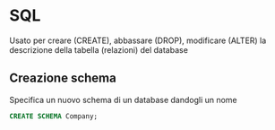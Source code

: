 # SQL

Usato per creare (CREATE), abbassare (DROP), modificare (ALTER) la descrizione della tabella (relazioni) del database

## Creazione schema
Specifica un nuovo schema di un database dandogli un nome

```sql
CREATE SCHEMA Company;
```